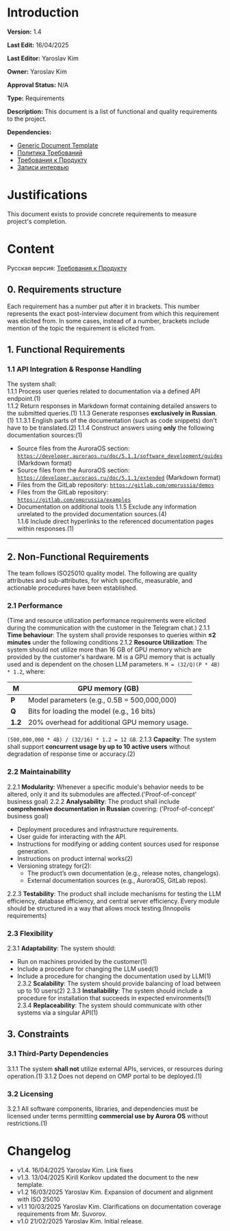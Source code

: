# Introduction

**Version:** 1.4

**Last Edit:** 16/04/2025

**Last Editor:** Yaroslav Kim

**Owner:** Yaroslav Kim

**Approval Status:** N/A

**Type:** Requirements

**Description:** This document is a list of functional and quality requirements to the project.

**Dependencies:**
 - [Generic Document Template](<../../../DocumentTemplates/EN/Generic Document Template.md>)
 - [Политика Требований](<../../RU/Требования/Политика Требований.md>)
 - [Требования к Продукту](<../../RU/Требования/Требования к Продукту.md>)
 - [Записи интервью](<../Post-Interview Documents/>)

# Justifications
This document exists to provide concrete requirements to measure project's completion.

# Content

Русская версия: [Требования к Продукту](<../../RU/Требования/Требования к Продукту.md>)

## 0. Requirements structure
Each requirement has a number put after it in brackets. This number represents the exact post-interview document from which this requirement was elicited from.
In some cases, instead of a number, brackets include mention of the topic the requirement is elicited from.

## 1. Functional Requirements  

### 1.1 API Integration & Response Handling  
The system shall:  
1.1.1 Process user queries related to documentation via a defined API endpoint.(1)  
1.1.2 Return responses in Markdown format containing detailed answers to the submitted queries.(1)
1.1.3 Generate responses **exclusively in Russian**.(1)
    1.1.3.1 English parts of the documentation (such as code snippets) don't have to be translated.(2)
1.1.4 Construct answers using **only** the following documentation sources:(1)
- Source files from the AuroraOS section: [`https://developer.auroraos.ru/doc/5.1.1/software_development/guides`](https://developer.auroraos.ru/doc/5.1.1/software_development/guides) (Markdown format)  
- Source files from the AuroraOS section: [`https://developer.auroraos.ru/doc/5.1.1/extended`](https://developer.auroraos.ru/doc/5.1.1/extended) (Markdown format)  
- Files from the GitLab repository: [`https://gitlab.com/omprussia/demos`](https://gitlab.com/omprussia/demos)  
- Files from the GitLab repository: [`https://gitlab.com/omprussia/examples`](https://gitlab.com/omprussia/examples) 
- Documentation on additional tools
1.1.5 Exclude any information unrelated to the provided documentation sources.(4)  
1.1.6 Include direct hyperlinks to the referenced documentation pages within responses.(1)  

---

## 2. Non-Functional Requirements  
The team follows ISO25010 quality model. The following are quality attributes and sub-attributes, for which specific, measurable, and actionable procedures have been established.
### 2.1 Performance
(Time and resource utilization performance requirements were elicited during the communication with the customer in the Telegram chat.)
2.1.1 **Time behaviour**: The system shall provide responses to queries within **≤2 minutes** under the following conditions
2.1.2 **Resource Utilization**: The system should not utilize more than 16 GB of GPU memory which are provided by the customer's hardware. M is a GPU memory that is actually used and is dependent on the chosen LLM parameters.
`M = (32/Q)(P * 4B) * 1.2`, where:

| **M**   | GPU memory (GB)                               |
| ------- | --------------------------------------------- |
| **P**   | Model parameters (e.g., 0.5B = 500,000,000)   |
| **Q**   | Bits for loading the model (e.g., 16 bits)    |
| **1.2** | 20% overhead for additional GPU memory usage. |
`(500,000,000 * 4B) / (32/16) * 1.2 = 12 GB`.
2.1.3 **Capacity**: The system shall support **concurrent usage by up to 10 active users** without degradation of response time or accuracy.(2)

### 2.2 Maintainability  
2.2.1 **Modularity**: Whenever a specific module's behavior needs to be altered, only it and its submodules are affected.('Proof-of-concept' business goal)
2.2.2 **Analysability**: The product shall include **comprehensive documentation in Russian** covering: ('Proof-of-concept' business goal)
- Deployment procedures and infrastructure requirements.  
- User guide for interacting with the API.  
- Instructions for modifying or adding content sources used for response generation.
- Instructions on product internal works(2)
- Versioning strategy for(2):  
	- The product’s own documentation (e.g., release notes, changelogs).  
    - External documentation sources (e.g., AuroraOS, GitLab repos).
    
2.2.3 **Testability**: The product shall include mechanisms for testing the LLM efficiency, database efficiency, and central server efficiency. Every module should be structured in a way that allows mock testing.(Innopolis requirements)

### 2.3 Flexibility
2.3.1 **Adaptability**: The system should:
- Run on machines provided by the customer(1)
- Include a procedure for changing the LLM used(1)
- Include a procedure for changing the documentation used by LLM(1)
2.3.2 **Scalability**: The system should provide balancing of load between up to 10 users(2)
2.3.3 **Installability**: The system should include a procedure for installation that succeeds in expected environments(1)
2.3.4 **Replaceability**: The system should communicate with other systems via a singular API(1)

## 3. Constraints  

### 3.1 Third-Party Dependencies  
3.1.1 The system **shall not** utilize external APIs, services, or resources during operation.(1)
3.1.2 Does not depend on OMP portal to be deployed.(1)


### 3.2 Licensing  
3.2.1 All software components, libraries, and dependencies must be licensed under terms permitting **commercial use by Aurora OS** without restrictions.(1)

# Changelog
- v1.4. 16/04/2025 Yaroslav Kim. Link fixes
- v1.3. 13/04/2025 Kirill Korikov updated the document to the new template.
- v1.2 16/03/2025 Yaroslav Kim. Expansion of document and alignment with ISO 25010
- v1.1 10/03/2025 Yaroslav Kim. Clarifications on documentation coverage requirements from Mr. Suvorov.
- v1.0 21/02/2025 Yaroslav Kim. Initial release.